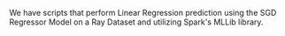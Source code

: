 We have scripts that perform Linear Regression prediction using the SGD Regressor Model on a Ray Dataset and utilizing Spark's MLLib library.

